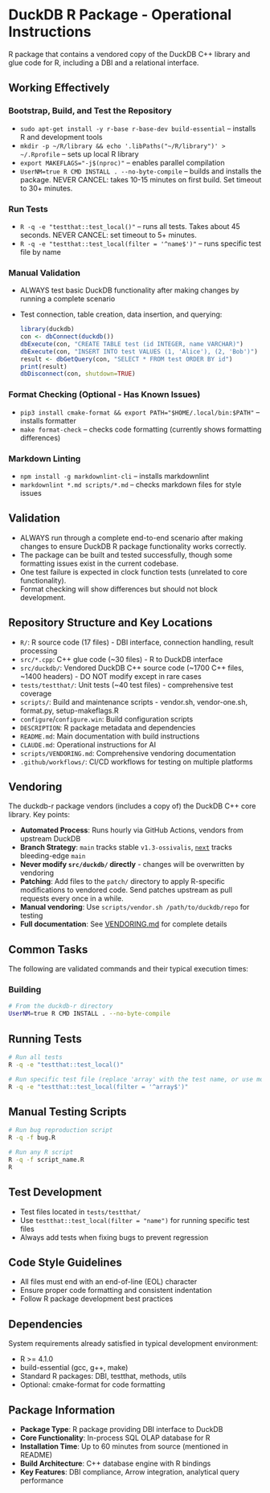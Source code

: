# DuckDB R Package - Operational Instructions

R package that contains a vendored copy of the DuckDB C++ library and
glue code for R, including a DBI and a relational interface.

## Working Effectively

### Bootstrap, Build, and Test the Repository

- `sudo apt-get install -y r-base r-base-dev build-essential` – installs
  R and development tools
- `mkdir -p ~/R/library && echo '.libPaths("~/R/library")' > ~/.Rprofile`
  – sets up local R library
- `export MAKEFLAGS="-j$(nproc)"` – enables parallel compilation
- `UserNM=true R CMD INSTALL . --no-byte-compile` – builds and installs
  the package. NEVER CANCEL: takes 10-15 minutes on first build. Set
  timeout to 30+ minutes.

### Run Tests

- `R -q -e "testthat::test_local()"` – runs all tests. Takes about 45
  seconds. NEVER CANCEL: set timeout to 5+ minutes.
- `R -q -e "testthat::test_local(filter = '^name$')"` – runs specific
  test file by name

### Manual Validation

- ALWAYS test basic DuckDB functionality after making changes by running
  a complete scenario

- Test connection, table creation, data insertion, and querying:

  ``` r
  library(duckdb)
  con <- dbConnect(duckdb())
  dbExecute(con, "CREATE TABLE test (id INTEGER, name VARCHAR)")
  dbExecute(con, "INSERT INTO test VALUES (1, 'Alice'), (2, 'Bob')")
  result <- dbGetQuery(con, "SELECT * FROM test ORDER BY id")
  print(result)
  dbDisconnect(con, shutdown=TRUE)
  ```

### Format Checking (Optional - Has Known Issues)

- `pip3 install cmake-format && export PATH="$HOME/.local/bin:$PATH"` –
  installs formatter
- `make format-check` – checks code formatting (currently shows
  formatting differences)

### Markdown Linting

- `npm install -g markdownlint-cli` – installs markdownlint
- `markdownlint *.md scripts/*.md` – checks markdown files for style
  issues

## Validation

- ALWAYS run through a complete end-to-end scenario after making changes
  to ensure DuckDB R package functionality works correctly.
- The package can be built and tested successfully, though some
  formatting issues exist in the current codebase.
- One test failure is expected in clock function tests (unrelated to
  core functionality).
- Format checking will show differences but should not block
  development.

## Repository Structure and Key Locations

- `R/`: R source code (17 files) - DBI interface, connection handling,
  result processing
- `src/*.cpp`: C++ glue code (~30 files) - R to DuckDB interface
- `src/duckdb/`: Vendored DuckDB C++ source code (~1700 C++ files, ~1400
  headers) - DO NOT modify except in rare cases
- `tests/testthat/`: Unit tests (~40 test files) - comprehensive test
  coverage
- `scripts/`: Build and maintenance scripts - vendor.sh, vendor-one.sh,
  format.py, setup-makeflags.R
- `configure`/`configure.win`: Build configuration scripts
- `DESCRIPTION`: R package metadata and dependencies
- `README.md`: Main documentation with build instructions
- `CLAUDE.md`: Operational instructions for AI
- `scripts/VENDORING.md`: Comprehensive vendoring documentation
- `.github/workflows/`: CI/CD workflows for testing on multiple
  platforms

## Vendoring

The duckdb-r package vendors (includes a copy of) the DuckDB C++ core
library. Key points:

- **Automated Process**: Runs hourly via GitHub Actions, vendors from
  upstream DuckDB
- **Branch Strategy**: `main` tracks stable `v1.3-ossivalis`,
  [`next`](https://rdrr.io/r/base/Control.html) tracks bleeding-edge
  `main`
- **Never modify `src/duckdb/` directly** - changes will be overwritten
  by vendoring
- **Patching**: Add files to the `patch/` directory to apply R-specific
  modifications to vendored code. Send patches upstream as pull requests
  every once in a while.
- **Manual vendoring**: Use `scripts/vendor.sh /path/to/duckdb/repo` for
  testing
- **Full documentation**: See
  [VENDORING.md](https://r.duckdb.org/scripts/VENDORING.md) for complete
  details

## Common Tasks

The following are validated commands and their typical execution times:

### Building

``` bash
# From the duckdb-r directory
UserNM=true R CMD INSTALL . --no-byte-compile
```

## Running Tests

``` bash
# Run all tests
R -q -e "testthat::test_local()"

# Run specific test file (replace 'array' with the test name, or use more complex regex)
R -q -e "testthat::test_local(filter = '^array$')"
```

## Manual Testing Scripts

``` bash
# Run bug reproduction script
R -q -f bug.R

# Run any R script
R -q -f script_name.R
R
```

## Test Development

- Test files located in `tests/testthat/`
- Use `testthat::test_local(filter = "name")` for running specific test
  files
- Always add tests when fixing bugs to prevent regression

## Code Style Guidelines

- All files must end with an end-of-line (EOL) character
- Ensure proper code formatting and consistent indentation
- Follow R package development best practices

## Dependencies

System requirements already satisfied in typical development
environment:

- R \>= 4.1.0
- build-essential (gcc, g++, make)
- Standard R packages: DBI, testthat, methods, utils
- Optional: cmake-format for code formatting

## Package Information

- **Package Type**: R package providing DBI interface to DuckDB
- **Core Functionality**: In-process SQL OLAP database for R
- **Installation Time**: Up to 60 minutes from source (mentioned in
  README)
- **Build Architecture**: C++ database engine with R bindings
- **Key Features**: DBI compliance, Arrow integration, analytical query
  performance

